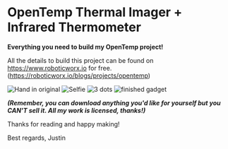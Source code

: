 # OpenTemp Thermal Imager + Infrared Thermometer

**Everything you need to build my OpenTemp project!**

All the details to build this project can be found on https://www.roboticworx.io for free. (https://roboticworx.io/blogs/projects/opentemp) 

![Hand in original](https://github.com/user-attachments/assets/0c7438af-3b1e-475a-8429-29fbe2fe3a4b)
![Selfie](https://github.com/user-attachments/assets/1d232109-5792-45f3-b969-7eccaa27e23d)
![3 dots](https://github.com/user-attachments/assets/f0a4eff0-80ca-40a6-b1b0-61d8120dd295)
![finished gadget](https://github.com/user-attachments/assets/91a818d4-6c43-4de1-a5fb-eb651acdc8c2)

**_(Remember, you can download anything you'd like for yourself but you CAN'T sell it. All my work is licensed, thanks!)_**

Thanks for reading and happy making!

Best regards,
Justin
